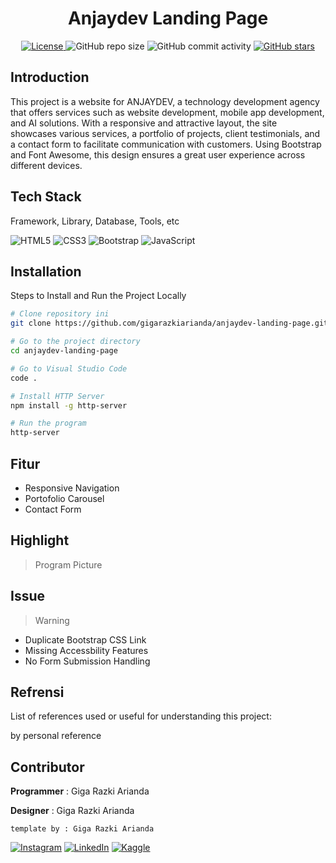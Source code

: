<h1 align="center">Anjaydev Landing Page</h1>

<p align="center">
  <a href="LICENSE">
    <img alt="License" src="https://img.shields.io/badge/License-MIT-yellow.svg">
  </a>
  <img alt="GitHub repo size" src="https://img.shields.io/github/repo-size/gigarazkiarianda/anjaydev-landingpage">
  <img alt="GitHub commit activity" src="https://img.shields.io/github/commit-activity/m/gigarazkiarianda/anjaydev-landingpage">
  <a href="https://github.com/gigarazkiarianda/readme-template/stargazers">
    <img alt="GitHub stars" src="https://img.shields.io/github/stars/gigarazkiarianda/anjaydev-landingpage">
  </a>
</p>


## Introduction
This project is a website for ANJAYDEV, a technology development agency that offers services such as website development, mobile app development, and AI solutions. With a responsive and attractive layout, the site showcases various services, a portfolio of projects, client testimonials, and a contact form to facilitate communication with customers. Using Bootstrap and Font Awesome, this design ensures a great user experience across different devices.

## Tech Stack
Framework, Library, Database, Tools, etc


![HTML5](https://img.shields.io/badge/html5-%23E34F26.svg?style=for-the-badge&logo=html5&logoColor=white)
![CSS3](https://img.shields.io/badge/css3-%231572B6.svg?style=for-the-badge&logo=css3&logoColor=white)
![Bootstrap](https://img.shields.io/badge/bootstrap-%238511FA.svg?style=for-the-badge&logo=bootstrap&logoColor=white)
![JavaScript](https://img.shields.io/badge/javascript-%23323330.svg?style=for-the-badge&logo=javascript&logoColor=%23F7DF1E)

## Installation
Steps to Install and Run the Project Locally
```bash
# Clone repository ini
git clone https://github.com/gigarazkiarianda/anjaydev-landing-page.git

# Go to the project directory
cd anjaydev-landing-page

# Go to Visual Studio Code
code .

# Install HTTP Server
npm install -g http-server

# Run the program
http-server

```


## Fitur 
* Responsive Navigation
* Portofolio Carousel
* Contact Form 

## Highlight
> Program Picture

## Issue

>Warning
* Duplicate Bootstrap CSS Link
* Missing Accessbility Features
* No Form Submission Handling

## Refrensi
List of references used or useful for understanding this project:

by personal reference

## Contributor
   **Programmer** : Giga Razki Arianda
   
   **Designer** : Giga Razki Arianda

   
   `template by : Giga Razki Arianda`
   
[![Instagram](https://img.shields.io/badge/Instagram-%23E4405F.svg?logo=Instagram&logoColor=white)](https://www.instagram.com/gigarazkiarianda/) 
[![LinkedIn](https://img.shields.io/badge/LinkedIn-%230077B5.svg?logo=linkedin&logoColor=white)](https://www.linkedin.com/in/gigarazkiarianda/)
[![Kaggle](https://img.shields.io/badge/Kaggle-035a7d?style=for-the-badge&logo=kaggle&logoColor=white)](https://www.kaggle.com/gigarazki)
